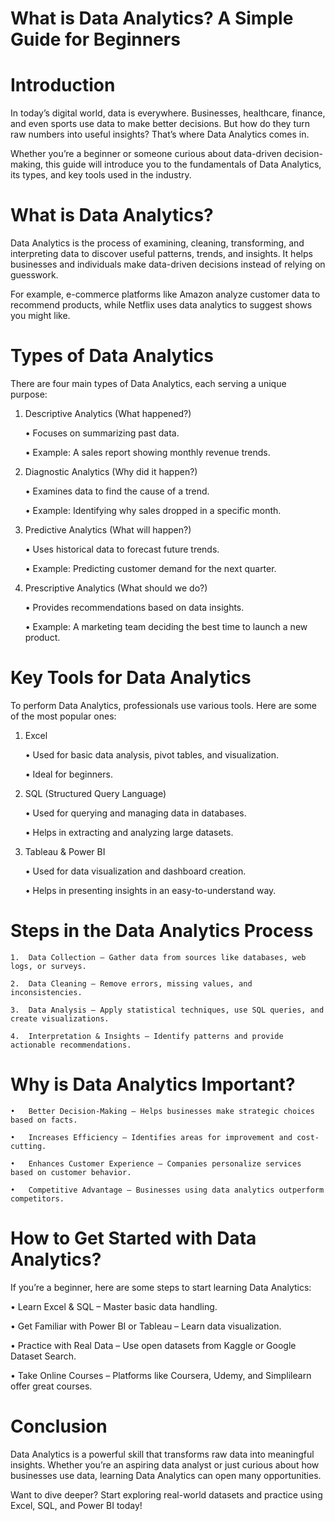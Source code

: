 # What is Data Analytics? A Simple Guide for Beginners

# Introduction

In today’s digital world, data is everywhere. Businesses, healthcare, finance, and even sports use data to make better decisions. But how do they turn raw numbers into useful insights? That’s where Data Analytics comes in.

Whether you’re a beginner or someone curious about data-driven decision-making, this guide will introduce you to the fundamentals of Data Analytics, its types, and key tools used in the industry.

# What is Data Analytics?

Data Analytics is the process of examining, cleaning, transforming, and interpreting data to discover useful patterns, trends, and insights. It helps businesses and individuals make data-driven decisions instead of relying on guesswork.

For example, e-commerce platforms like Amazon analyze customer data to recommend products, while Netflix uses data analytics to suggest shows you might like.

# Types of Data Analytics

There are four main types of Data Analytics, each serving a unique purpose:

1. Descriptive Analytics (What happened?)
   
	•	Focuses on summarizing past data.

	•	Example: A sales report showing monthly revenue trends.

3. Diagnostic Analytics (Why did it happen?)
   
	•	Examines data to find the cause of a trend.

	•	Example: Identifying why sales dropped in a specific month.

4. Predictive Analytics (What will happen?)
   
	•	Uses historical data to forecast future trends.

	•	Example: Predicting customer demand for the next quarter.

5. Prescriptive Analytics (What should we do?)
   
	•	Provides recommendations based on data insights.

	•	Example: A marketing team deciding the best time to launch a new product.

# Key Tools for Data Analytics

To perform Data Analytics, professionals use various tools. Here are some of the most popular ones:

1. Excel
   
	•	Used for basic data analysis, pivot tables, and visualization.

	•	Ideal for beginners.

3. SQL (Structured Query Language)
   
	•	Used for querying and managing data in databases.

	•	Helps in extracting and analyzing large datasets.

4. Tableau & Power BI
   
	•	Used for data visualization and dashboard creation.

	•	Helps in presenting insights in an easy-to-understand way.

# Steps in the Data Analytics Process

	1.	Data Collection – Gather data from sources like databases, web logs, or surveys.
 
	2.	Data Cleaning – Remove errors, missing values, and inconsistencies.
 
	3.	Data Analysis – Apply statistical techniques, use SQL queries, and create visualizations.
 
	4.	Interpretation & Insights – Identify patterns and provide actionable recommendations.

# Why is Data Analytics Important?

	•	Better Decision-Making – Helps businesses make strategic choices based on facts.
 
	•	Increases Efficiency – Identifies areas for improvement and cost-cutting.
 
	•	Enhances Customer Experience – Companies personalize services based on customer behavior.
 
	•	Competitive Advantage – Businesses using data analytics outperform competitors.

# How to Get Started with Data Analytics?

If you’re a beginner, here are some steps to start learning Data Analytics:

• Learn Excel & SQL – Master basic data handling.

• Get Familiar with Power BI or Tableau – Learn data visualization.

• Practice with Real Data – Use open datasets from Kaggle or Google Dataset Search.

• Take Online Courses – Platforms like Coursera, Udemy, and Simplilearn offer great courses.

# Conclusion

Data Analytics is a powerful skill that transforms raw data into meaningful insights. Whether you’re an aspiring data analyst or just curious about how businesses use data, learning Data Analytics can open many opportunities.

Want to dive deeper? Start exploring real-world datasets and practice using Excel, SQL, and Power BI today!
